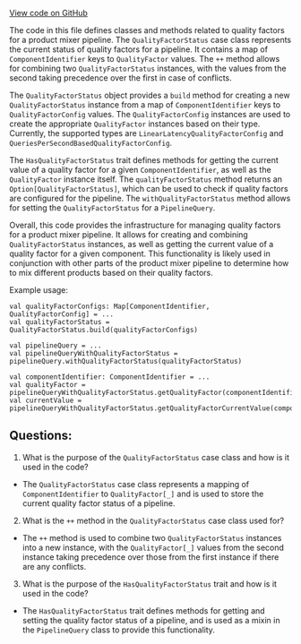 [View code on GitHub](https://github.com/misbahsy/the-algorithm/product-mixer/core/src/main/scala/com/twitter/product_mixer/core/quality_factor/QualityFactorStatus.scala)

The code in this file defines classes and methods related to quality factors for a product mixer pipeline. The `QualityFactorStatus` case class represents the current status of quality factors for a pipeline. It contains a map of `ComponentIdentifier` keys to `QualityFactor` values. The `++` method allows for combining two `QualityFactorStatus` instances, with the values from the second taking precedence over the first in case of conflicts.

The `QualityFactorStatus` object provides a `build` method for creating a new `QualityFactorStatus` instance from a map of `ComponentIdentifier` keys to `QualityFactorConfig` values. The `QualityFactorConfig` instances are used to create the appropriate `QualityFactor` instances based on their type. Currently, the supported types are `LinearLatencyQualityFactorConfig` and `QueriesPerSecondBasedQualityFactorConfig`.

The `HasQualityFactorStatus` trait defines methods for getting the current value of a quality factor for a given `ComponentIdentifier`, as well as the `QualityFactor` instance itself. The `qualityFactorStatus` method returns an `Option[QualityFactorStatus]`, which can be used to check if quality factors are configured for the pipeline. The `withQualityFactorStatus` method allows for setting the `QualityFactorStatus` for a `PipelineQuery`.

Overall, this code provides the infrastructure for managing quality factors for a product mixer pipeline. It allows for creating and combining `QualityFactorStatus` instances, as well as getting the current value of a quality factor for a given component. This functionality is likely used in conjunction with other parts of the product mixer pipeline to determine how to mix different products based on their quality factors. 

Example usage:

```
val qualityFactorConfigs: Map[ComponentIdentifier, QualityFactorConfig] = ...
val qualityFactorStatus = QualityFactorStatus.build(qualityFactorConfigs)

val pipelineQuery = ...
val pipelineQueryWithQualityFactorStatus = pipelineQuery.withQualityFactorStatus(qualityFactorStatus)

val componentIdentifier: ComponentIdentifier = ...
val qualityFactor = pipelineQueryWithQualityFactorStatus.getQualityFactor(componentIdentifier)
val currentValue = pipelineQueryWithQualityFactorStatus.getQualityFactorCurrentValue(componentIdentifier)
```
## Questions: 
 1. What is the purpose of the `QualityFactorStatus` case class and how is it used in the code?
- The `QualityFactorStatus` case class represents a mapping of `ComponentIdentifier` to `QualityFactor[_]` and is used to store the current quality factor status of a pipeline.
2. What is the `++` method in the `QualityFactorStatus` case class used for?
- The `++` method is used to combine two `QualityFactorStatus` instances into a new instance, with the `QualityFactor[_]` values from the second instance taking precedence over those from the first instance if there are any conflicts.
3. What is the purpose of the `HasQualityFactorStatus` trait and how is it used in the code?
- The `HasQualityFactorStatus` trait defines methods for getting and setting the quality factor status of a pipeline, and is used as a mixin in the `PipelineQuery` class to provide this functionality.
